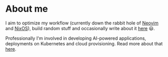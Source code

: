 # About me

I aim to optimize my workflow (currently down the rabbit hole of [Neovim](https://neovim.io/) and [NixOS](https://nixos.org/)), build random stuff and occasionally write about it [here](https://www.danielsteman.com) :smiley:.

Professionally I'm involved in developing AI-powered applications, deployments on Kubernetes and cloud provisioning. Read more about that [here](https://www.linkedin.com/in/danielsteman/).
